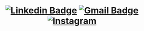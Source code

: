 <h1 align="center">
  
  [![Linkedin Badge](https://img.shields.io/badge/-Linkedin-blue?style=flat-square&logo=Linkedin&logoColor=white&link=https://www.linkedin.com/in/daiane-cristinny-sousa-dos-reis-174b16138/)](https://www.linkedin.com/in/daianessousa/) 
  [![Gmail Badge](https://img.shields.io/badge/-daisousa.c@gmail.com-c14438?style=flat-square&logo=Gmail&logoColor=white&link=mailto:daisousa.c@gmail.com)](mailto:daisousa.c@gmail.com)
  <a href="https://www.instagram.com/daianesousa.tech" target="_blank"><img src="https://img.shields.io/badge/Instagram-%23E4405F.svg?&style=flat-square&logo=instagram&logoColor=white" alt="Instagram"></a>
</h1>









